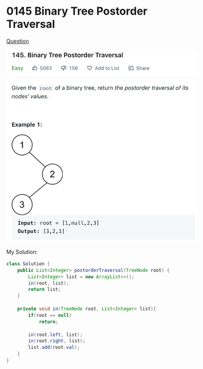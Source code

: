 # 0145 Binary Tree Postorder Traversal

[Question](https://leetcode.com/problems/binary-tree-postorder-traversal/)

![](.gitbook/assets/image-20221012193558971.png)

My Solution:

```java
class Solution {
    public List<Integer> postorderTraversal(TreeNode root) {
        List<Integer> list = new ArrayList<>();
        in(root, list);
        return list;
    }
    
    private void in(TreeNode root, List<Integer> list){
        if(root == null)
            return;
        
        in(root.left, list);
        in(root.right, list);
        list.add(root.val);
    }
}
```
